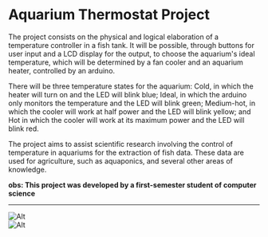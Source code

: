# Aquarium Thermostat Project

The project consists on the physical and logical elaboration of a temperature controller in a fish tank. It will be possible, through buttons for user input and a LCD display for the output, to choose the aquarium's ideal temperature, which will be determined by a fan cooler and an aquarium heater, controlled by an arduino.

There will be three temperature states for the aquarium: Cold, in which the heater will turn on and the LED will blink blue; Ideal, in which the arduino only monitors the temperature and the LED will blink green; Medium-hot, in which the cooler will work at half power and the LED will blink yellow; and Hot in which the cooler will work at its maximum power and the LED will blink red.

The project aims to assist scientific research involving the control of temperature in aquariums for the extraction of fish data. These data are used for agriculture, such as aquaponics, and several other areas of knowledge.

**obs: This project was developed by a first-semester student of computer science**
_______________________________________

![Alt](https://github.com/begalv/Aquarium-Thermostat/blob/master/docs/Hardware/images/DSC_0021.JPG) <br/>
![Alt](https://github.com/begalv/Aquarium-Thermostat/blob/master/docs/Hardware/images/DSC_0049.JPG)
